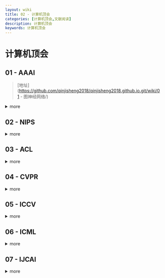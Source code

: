 ```yaml
---
layout: wiki
title: 02 - 计算机顶会
categories: [计算机顶会,文献阅读]
description: 计算机顶会
keywords: 计算机顶会
---
```


# 计算机顶会

## 01 - AAAI

> [地址](https://github.com/qinjisheng2018/qinjisheng2018.github.io.git/wiki/01 - 图神经网络/)

<details><summary> more </summary> 
> 
  </details>





## 02 - NIPS

>
>
>

<details><summary> more </summary> 
>
>
>
  </details>





## 03 - ACL

>
>
>

<details><summary> more </summary> 
>
>
>
  </details>



## 04 - CVPR

>
>
>

<details><summary> more </summary> 
>
>
>
  </details>



## 05 - ICCV

 >
 >
 >

<details><summary> more </summary> 
>
>
>
  </details>



## 06 - ICML

>
>
>

<details><summary> more </summary> 
  </details>

>
>
>




## 07 - IJCAI

>
>
>

<details><summary> more </summary> 

>
>
>

  </details>